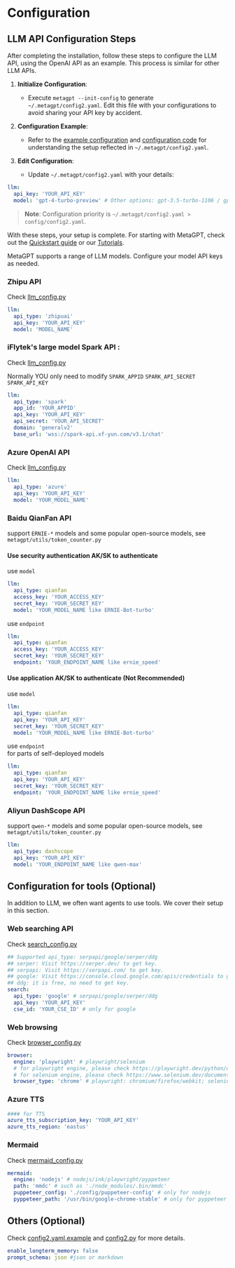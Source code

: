 # Configuration

## LLM API Configuration Steps

After completing the installation, follow these steps to configure the LLM API, using the OpenAI API as an example. This process is similar for other LLM APIs.

1. **Initialize Configuration**:

   - Execute `metagpt --init-config` to generate `~/.metagpt/config2.yaml`. Edit this file with your configurations to avoid sharing your API key by accident.

2. **Configuration Example**:

   - Refer to the [example configuration](https://github.com/geekan/MetaGPT/blob/main/config/config2.yaml.example) and [configuration code](https://github.com/geekan/MetaGPT/blob/main/metagpt/config2.py) for understanding the setup reflected in `~/.metagpt/config2.yaml`.

3. **Edit Configuration**:
   - Update `~/.metagpt/config2.yaml` with your details:

```yaml
llm:
  api_key: 'YOUR_API_KEY'
  model: 'gpt-4-turbo-preview' # Other options: gpt-3.5-turbo-1106 / gpt-4-1106-preview
```

> **Note**:
> Configuration priority is `~/.metagpt/config2.yaml > config/config2.yaml`.

With these steps, your setup is complete. For starting with MetaGPT, check out the [Quickstart guide](./quickstart) or our [Tutorials](/guide/tutorials/agent_101).

MetaGPT supports a range of LLM models. Configure your model API keys as needed.

### Zhipu API

Check [llm_config.py](https://github.com/geekan/MetaGPT/blob/dev/metagpt/configs/llm_config.py)

```yaml
llm:
  api_type: 'zhipuai'
  api_key: 'YOUR_API_KEY'
  model: 'MODEL_NAME'
```

### iFlytek's large model Spark API :

Check [llm_config.py](https://github.com/geekan/MetaGPT/blob/dev/metagpt/configs/llm_config.py)

Normally YOU only need to modify `SPARK_APPID` `SPARK_API_SECRET` `SPARK_API_KEY`

```yaml
llm:
  api_type: 'spark'
  app_id: 'YOUR_APPID'
  api_key: 'YOUR_API_KEY'
  api_secret: 'YOUR_API_SECRET'
  domain: 'generalv2'
  base_url: 'wss://spark-api.xf-yun.com/v3.1/chat'
```

### Azure OpenAI API

Check [llm_config.py](https://github.com/geekan/MetaGPT/blob/dev/metagpt/configs/llm_config.py)

```yaml
llm:
  api_type: 'azure'
  api_key: 'YOUR_API_KEY'
  model: 'YOUR_MODEL_NAME'
```

### Baidu QianFan API

support `ERNIE-*` models and some popular open-source models, see `metagpt/utils/token_counter.py`

#### Use security authentication AK/SK to authenticate

use `model`

```yaml
llm:
  api_type: qianfan
  access_key: 'YOUR_ACCESS_KEY'
  secret_key: 'YOUR_SECRET_KEY'
  model: 'YOUR_MODEL_NAME like ERNIE-Bot-turbo'
```

use `endpoint`

```yaml
llm:
  api_type: qianfan
  access_key: 'YOUR_ACCESS_KEY'
  secret_key: 'YOUR_SECRET_KEY'
  endpoint: 'YOUR_ENDPOINT_NAME like ernie_speed'
```

#### Use application AK/SK to authenticate (Not Recommended)

use `model`

```yaml
llm:
  api_type: qianfan
  api_key: 'YOUR_API_KEY'
  secret_key: 'YOUR_SECRET_KEY'
  model: 'YOUR_MODEL_NAME like ERNIE-Bot-turbo'
```

use `endpoint`  
for parts of self-deployed models

```yaml
llm:
  api_type: qianfan
  api_key: 'YOUR_API_KEY'
  secret_key: 'YOUR_SECRET_KEY'
  endpoint: 'YOUR_ENDPOINT_NAME like ernie_speed'
```

### Aliyun DashScope API

support `qwen-*` models and some popular open-source models, see `metagpt/utils/token_counter.py`

```yaml
llm:
  api_type: dashscope
  api_key: 'YOUR_API_KEY'
  model: 'YOUR_ENDPOINT_NAME like qwen-max'
```

## Configuration for tools (Optional)

In addition to LLM, we often want agents to use tools. We cover their setup in this section.

### Web searching API

Check [search_config.py](https://github.com/geekan/MetaGPT/blob/dev/metagpt/configs/search_config.py)

```yaml
## Supported api_type: serpapi/google/serper/ddg
## serper: Visit https://serper.dev/ to get key.
## serpapi: Visit https://serpapi.com/ to get key.
## google: Visit https://console.cloud.google.com/apis/credentials to get key.
## ddg: it is free, no need to get key.
search:
  api_type: 'google' # serpapi/google/serper/ddg
  api_key: 'YOUR_API_KEY'
  cse_id: 'YOUR_CSE_ID' # only for google
```

### Web browsing

Check [browser_config.py](https://github.com/geekan/MetaGPT/blob/dev/metagpt/configs/browser_config.py)

```yaml
browser:
  engine: 'playwright' # playwright/selenium
  # for playwright engine, please check https://playwright.dev/python/docs/api/class-browsertype
  # for selenium engine, please check https://www.selenium.dev/documentation/webdriver/browsers
  browser_type: 'chrome' # playwright: chromium/firefox/webkit; selenium: chrome/firefox/edge/ie
```

### Azure TTS

```yaml
#### for TTS
azure_tts_subscription_key: 'YOUR_API_KEY'
azure_tts_region: 'eastus'
```

### Mermaid

Check [mermaid_config.py](https://github.com/geekan/MetaGPT/blob/dev/metagpt/configs/mermaid_config.py)

```yaml
mermaid:
  engine: 'nodejs' # nodejs/ink/playwright/pyppeteer
  path: 'mmdc' # such as './node_modules/.bin/mmdc'
  puppeteer_config: './config/puppeteer-config' # only for nodejs
  pyppeteer_path: '/usr/bin/google-chrome-stable' # only for pyppeteer
```

## Others (Optional)

Check [config2.yaml.example](https://github.com/geekan/MetaGPT/blob/dev/config/config2.yaml.example) and
[config2.py](https://github.com/geekan/MetaGPT/blob/dev/metagpt/config2.py) for more details.

```yaml
enable_longterm_memory: false
prompt_schema: json #json or markdown
```

